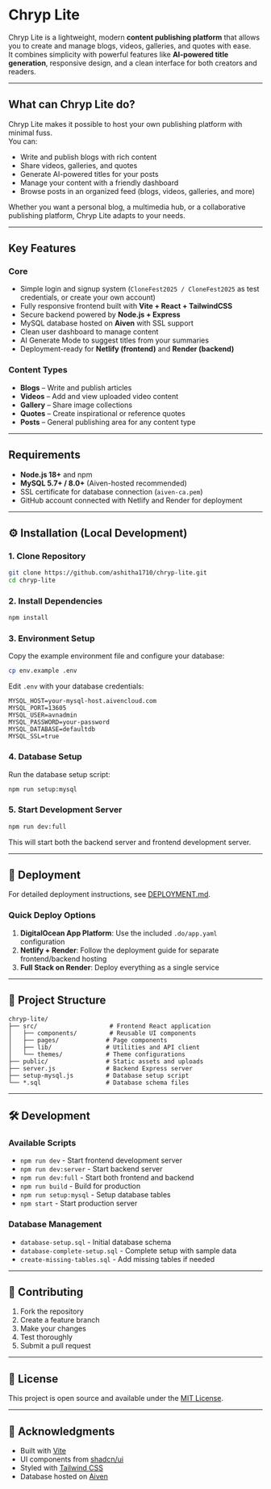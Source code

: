 # Chryp Lite

Chryp Lite is a lightweight, modern **content publishing platform** that allows you to create and manage blogs, videos, galleries, and quotes with ease.  
It combines simplicity with powerful features like **AI-powered title generation**, responsive design, and a clean interface for both creators and readers.

---

## What can Chryp Lite do?

Chryp Lite makes it possible to host your own publishing platform with minimal fuss.  
You can:

* Write and publish blogs with rich content
* Share videos, galleries, and quotes
* Generate AI-powered titles for your posts
* Manage your content with a friendly dashboard
* Browse posts in an organized feed (blogs, videos, galleries, and more)

Whether you want a personal blog, a multimedia hub, or a collaborative publishing platform, Chryp Lite adapts to your needs.

---

## Key Features

### Core

* Simple login and signup system (`CloneFest2025 / CloneFest2025` as test credentials, or create your own account)
* Fully responsive frontend built with **Vite + React + TailwindCSS**
* Secure backend powered by **Node.js + Express**
* MySQL database hosted on **Aiven** with SSL support
* Clean user dashboard to manage content
* AI Generate Mode to suggest titles from your summaries
* Deployment-ready for **Netlify (frontend)** and **Render (backend)**

### Content Types

* **Blogs** – Write and publish articles
* **Videos** – Add and view uploaded video content
* **Gallery** – Share image collections
* **Quotes** – Create inspirational or reference quotes
* **Posts** – General publishing area for any content type

---

## Requirements

* **Node.js 18+** and npm
* **MySQL 5.7+ / 8.0+** (Aiven-hosted recommended)
* SSL certificate for database connection (`aiven-ca.pem`)
* GitHub account connected with Netlify and Render for deployment

---

## ⚙ Installation (Local Development)

### 1. Clone Repository

```bash
git clone https://github.com/ashitha1710/chryp-lite.git
cd chryp-lite
```

### 2. Install Dependencies

```bash
npm install
```

### 3. Environment Setup

Copy the example environment file and configure your database:

```bash
cp env.example .env
```

Edit `.env` with your database credentials:

```env
MYSQL_HOST=your-mysql-host.aivencloud.com
MYSQL_PORT=13605
MYSQL_USER=avnadmin
MYSQL_PASSWORD=your-password
MYSQL_DATABASE=defaultdb
MYSQL_SSL=true
```

### 4. Database Setup

Run the database setup script:

```bash
npm run setup:mysql
```

### 5. Start Development Server

```bash
npm run dev:full
```

This will start both the backend server and frontend development server.

---

## 🚀 Deployment

For detailed deployment instructions, see [DEPLOYMENT.md](./DEPLOYMENT.md).

### Quick Deploy Options

1. **DigitalOcean App Platform**: Use the included `.do/app.yaml` configuration
2. **Netlify + Render**: Follow the deployment guide for separate frontend/backend hosting
3. **Full Stack on Render**: Deploy everything as a single service

---

## 📁 Project Structure

```
chryp-lite/
├── src/                    # Frontend React application
│   ├── components/         # Reusable UI components
│   ├── pages/             # Page components
│   ├── lib/               # Utilities and API client
│   └── themes/            # Theme configurations
├── public/                # Static assets and uploads
├── server.js              # Backend Express server
├── setup-mysql.js         # Database setup script
└── *.sql                  # Database schema files
```

---

## 🛠️ Development

### Available Scripts

- `npm run dev` - Start frontend development server
- `npm run dev:server` - Start backend server
- `npm run dev:full` - Start both frontend and backend
- `npm run build` - Build for production
- `npm run setup:mysql` - Setup database tables
- `npm start` - Start production server

### Database Management

- `database-setup.sql` - Initial database schema
- `database-complete-setup.sql` - Complete setup with sample data
- `create-missing-tables.sql` - Add missing tables if needed

---

## 🤝 Contributing

1. Fork the repository
2. Create a feature branch
3. Make your changes
4. Test thoroughly
5. Submit a pull request

---

## 📄 License

This project is open source and available under the [MIT License](LICENSE).

---

## 🙏 Acknowledgments

- Built with [Vite](https://vitejs.dev/)
- UI components from [shadcn/ui](https://ui.shadcn.com/)
- Styled with [Tailwind CSS](https://tailwindcss.com/)
- Database hosted on [Aiven](https://aiven.io/)

